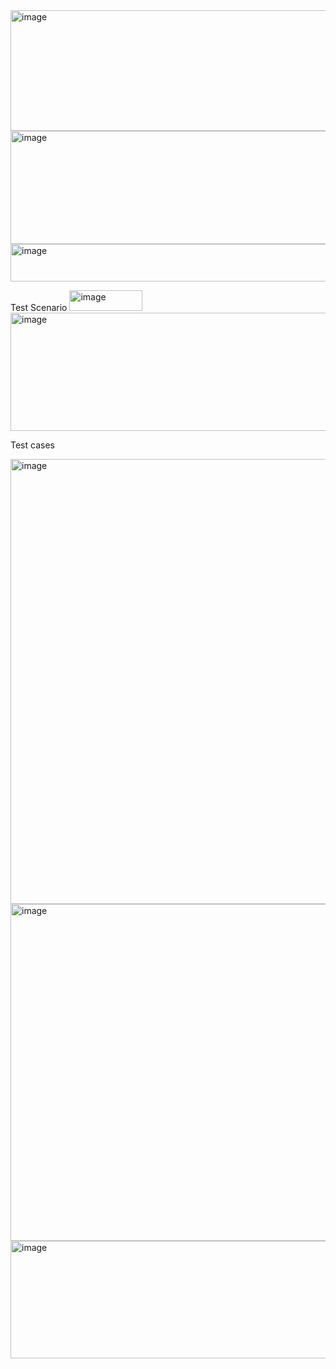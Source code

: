 
<img width="671" height="193" alt="image" src="https://github.com/user-attachments/assets/d100bd27-c2ed-422e-908e-cf2f500a6b32" />

<img width="839" height="181" alt="image" src="https://github.com/user-attachments/assets/b0cdece3-91f0-4948-bd79-bddab4488f47" />


<img width="671" height="60" alt="image" src="https://github.com/user-attachments/assets/d96d5614-21b4-4205-bc8a-83990065076c" />




Test Scenario
<img width="117" height="33" alt="image" src="https://github.com/user-attachments/assets/9c96b89b-95cc-4d09-8472-9f59841accf0" />
<img width="818" height="189" alt="image" src="https://github.com/user-attachments/assets/5a45e674-90eb-4535-9b7e-bee6ede981ac" />


Test cases

<img width="1460" height="712" alt="image" src="https://github.com/user-attachments/assets/cf8cf6f8-f5e3-4a80-8718-2c2201bb6429" />
<img width="1459" height="539" alt="image" src="https://github.com/user-attachments/assets/a734a8b5-40c2-46f4-8862-29679423f29e" />
<img width="1338" height="188" alt="image" src="https://github.com/user-attachments/assets/5f946034-8766-49f1-824d-a409c31b148d" />

